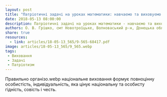 ```yaml
---
layout: post
title: "Патріотичні задачі на уроках математики: навчаємо та виховуємо любов до рідної держави одночасно!"
date: 2018-05-13 08:00:00
description: Патріотичні задачі на уроках математики - навчаємо та виховуємо любов до рідної держави одночасно
authors: О. В. Грішко, смт Новотроїцьке, Волноваський р-н, Донецька обл.
share: true
resources:
  - link: articles/18-05-13_565/9-565-68417.pdf
image: articles/18-05-13_565/9_565.webp
tags:
 - Виховання
 - Задачі
 - Патріотизм
---
```


Правильно організо.webp національне виховання формує повноцінну особистість, індивідуальність, яка цінує національну та особисту гідність, совість і честь.
